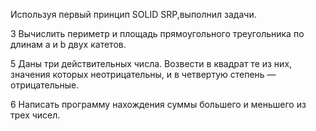 Используя первый принцип SOLID SRP,выполнил задачи.

3 Вычислить периметр и площадь прямоугольного треугольника по длинам а и b  двух катетов.

5 Даны три действительных числа. Возвести в квадрат те из них, значения которых неотрицательны, и в четвертую степень — отрицательные.

6 Написать программу нахождения суммы большего и меньшего из трех чисел.

